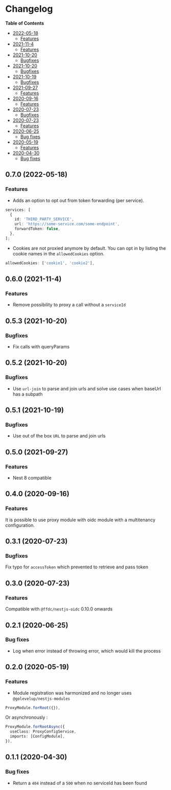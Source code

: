 # Changelog

**Table of Contents**

<!-- TOC depthfrom:2 depthto:3 -->

- [2022-05-18](#2022-05-18)
  - [Features](#features)
- [2021-11-4](#2021-11-4)
  - [Features](#features)
- [2021-10-20](#2021-10-20)
  - [Bugfixes](#bugfixes)
- [2021-10-20](#2021-10-20)
  - [Bugfixes](#bugfixes)
- [2021-10-19](#2021-10-19)
  - [Bugfixes](#bugfixes)
- [2021-09-27](#2021-09-27)
  - [Features](#features)
- [2020-09-16](#2020-09-16)
  - [Features](#features)
- [2020-07-23](#2020-07-23)
  - [Bugfixes](#bugfixes)
- [2020-07-23](#2020-07-23)
  - [Features](#features)
- [2020-06-25](#2020-06-25)
  - [Bug fixes](#bug-fixes)
- [2020-05-19](#2020-05-19)
  - [Features](#features)
- [2020-04-30](#2020-04-30)
  - [Bug fixes](#bug-fixes)

<!-- /TOC -->

## 0.7.0 (2022-05-18)

### Features

- Adds an option to opt out from token forwarding (per service).

```typescript
services: [
  {
    id: 'THIRD_PARTY_SERVICE',
    url: 'https://some-service.com/some-endpoint',
    forwardToken: false,
  },
];
```

- Cookies are not proxied anymore by default. You can opt in by listing the cookie names in the `allowedCookies` option.

```typescript
allowedCookies: ['cookie1', 'cookie2'],
```

## 0.6.0 (2021-11-4)

### Features

- Remove possibility to proxy a call without a `serviceId`

## 0.5.3 (2021-10-20)

### Bugfixes

- Fix calls with queryParams

## 0.5.2 (2021-10-20)

### Bugfixes

- Use `url-join` to parse and join urls and solve use cases when baseUrl has a subpath

## 0.5.1 (2021-10-19)

### Bugfixes

- Use out of the box `URL` to parse and join urls

## 0.5.0 (2021-09-27)

### Features

- Nest 8 compatible

## 0.4.0 (2020-09-16)

### Features

It is possible to use proxy module with oidc module with a multitenancy configuration.

## 0.3.1 (2020-07-23)

### Bugfixes

Fix typo for `accessToken` which prevented to retrieve and pass token

## 0.3.0 (2020-07-23)

### Features

Compatible with `@ffdc/nestjs-oidc` 0.10.0 onwards

## 0.2.1 (2020-06-25)

### Bug fixes

- Log when error instead of throwing error, which would kill the process

## 0.2.0 (2020-05-19)

### Features

- Module registration was harmonized and no longer uses `@golevelup/nestjs-modules`

```ts
ProxyModule.forRoot({}),
```

Or asynchronously :

```ts
ProxyModule.forRootAsync({
  useClass: ProxyConfigService,
  imports: [ConfigModule],
}),
```

## 0.1.1 (2020-04-30)

### Bug fixes

- Return a `404` instead of a `500` when no serviceId has been found
